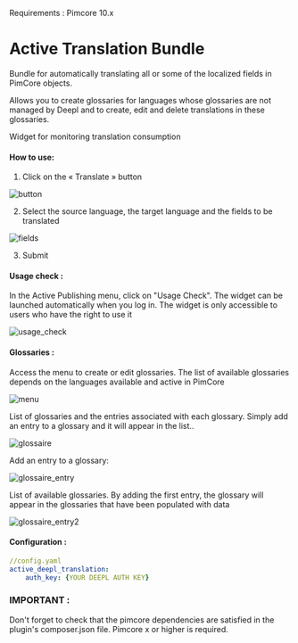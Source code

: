 Requirements :
Pimcore 10.x

# Active Translation Bundle

Bundle for automatically translating all or some of the localized fields in PimCore objects.

Allows you to create glossaries for languages whose glossaries are not managed by Deepl and to create, edit and delete translations in these glossaries.

Widget for monitoring translation consumption

#### How to use:

1.	Click on the « Translate » button

![button](https://github.com/activepublishing/active-translation/assets/26277574/8d053cfa-3aab-4ef1-847a-8f271c1573a7)

2.	Select the source language, the target language and the fields to be translated

![fields](https://github.com/activepublishing/active-translation/assets/26277574/bc298d13-53b6-4717-bc7a-ad38f593475b)

3.	Submit

#### Usage check : 

In the Active Publishing menu, click on "Usage Check". The widget can be launched automatically when you log in. The widget is only accessible to users who have the right to use it

![usage_check](https://github.com/activepublishing/active-translation/assets/26277574/b10398f2-87fe-4529-91a9-88c9776b840d)

#### Glossaries : 

Access the menu to create or edit glossaries. The list of available glossaries depends on the languages available and active in PimCore

![menu](https://github.com/activepublishing/active-translation/assets/26277574/c755ff3e-ddcf-49f6-8a19-1eb6e743a4aa)

List of glossaries and the entries associated with each glossary. Simply add an entry to a glossary and it will appear in the list..

![glossaire](https://github.com/activepublishing/active-translation/assets/26277574/2ebe4020-1473-438a-8801-1bb6f7f492ba)

Add an entry to a glossary:

![glossaire_entry](https://github.com/activepublishing/active-translation/assets/26277574/d7de1277-f810-4ff4-bfd8-482b775395b2)

List of available glossaries. By adding the first entry, the glossary will appear in the glossaries that have been populated with data

![glossaire_entry2](https://github.com/activepublishing/active-translation/assets/26277574/9b7543ea-45fb-4a3b-9459-bfa6a2132164)

#### Configuration :

```yaml
//config.yaml
active_deepl_translation:
    auth_key: {YOUR DEEPL AUTH KEY}
```

### IMPORTANT : 

Don't forget to check that the pimcore dependencies are satisfied in the plugin's composer.json file. Pimcore x or higher is required.
